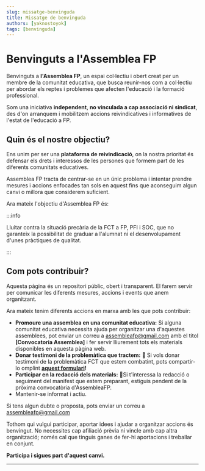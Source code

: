 ```yaml
---
slug: missatge-benvinguda
title: Missatge de benvinguda
authors: [yaknostoyok]
tags: [benvinguda]
---
```

# Benvinguts a l'Assemblea FP

Benvinguts a **l'Assemblea FP**, un espai col·lectiu i obert creat per un membre de la comunitat educativa, que busca reunir-nos com a col·lectiu per abordar els reptes i problemes que afecten l'educació i la formació professional.

<!-- truncate -->

Som una iniciativa **independent**, **no vinculada a cap associació ni sindicat**, des d'on arranquem i mobilitzem accions reivindicatives i informatives de l'estat de l'educació a FP. 

## Quin és el nostre objectiu?

Ens unim per ser una **plataforma de reivindicació**, on la nostra prioritat és defensar els drets i interessos de les persones que formem part de les diferents comunitats educatives.

Assemblea FP tracta de centrar-se en un únic problema i intentar prendre mesures i accions enfocades tan sols en aquest fins que aconseguim algun canvi o millora que considerem suficient. 

Ara mateix l'objectiu d'Assemblea FP és: 

:::info 

Lluitar contra la situació precària de la FCT a FP, PFI i SOC, que no garanteix la possibilitat de graduar a l'alumnat ni el desenvolupament d'unes pràctiques de qualitat. 

:::


## Com pots contribuir?

Aquesta pàgina és un repositori públic, obert i transparent. El farem servir per comunicar les diferents mesures, accions i events que anem organitzant. 

Ara mateix tenim diferents accions en marxa amb les que pots contribuir:

- **Promoure una assemblea en una comunitat educativa:** Si alguna comunitat educativa necessita ajuda per organitzar una d'aquestes assemblees, pot enviar un correu a assembleafp@gmail.com amb el títol **[Convocatoria Assemblea]** i fer servir lliurement tots els materials disponibles en aquesta pàgina web.
- **Donar testimoni de la problemàtica que tractem:** 🎤 Si vols donar testimoni de la problemàtica FCT que estem combatint, pots compartir-lo omplint **[aquest formulari](https://docs.google.com/forms/d/e/1FAIpQLSfth6dsECoYlzH59oOeWnGdkjAr3zx9XVKwHx-yhNZ7Tkovmg/viewform)!**
- **Participar en la redacció dels materials:** 📝Si t'interessa la redacció o seguiment del manifest que estem preparant, estiguis pendent de la pròxima convocatòria d'AssembleaFP. 
- Mantenir-se informat i actiu. 

Si tens algun dubte o proposta, pots enviar un correu a assembleafp@gmail.com


Tothom qui vulgui participar, aportar idees i ajudar a organitzar accions és benvingut. No necessites cap afiliació prèvia ni vincle amb cap altra organització; només cal que tinguis ganes de fer-hi aportacions i treballar en conjunt.

**Participa i sigues part d'aquest canvi.**

---

